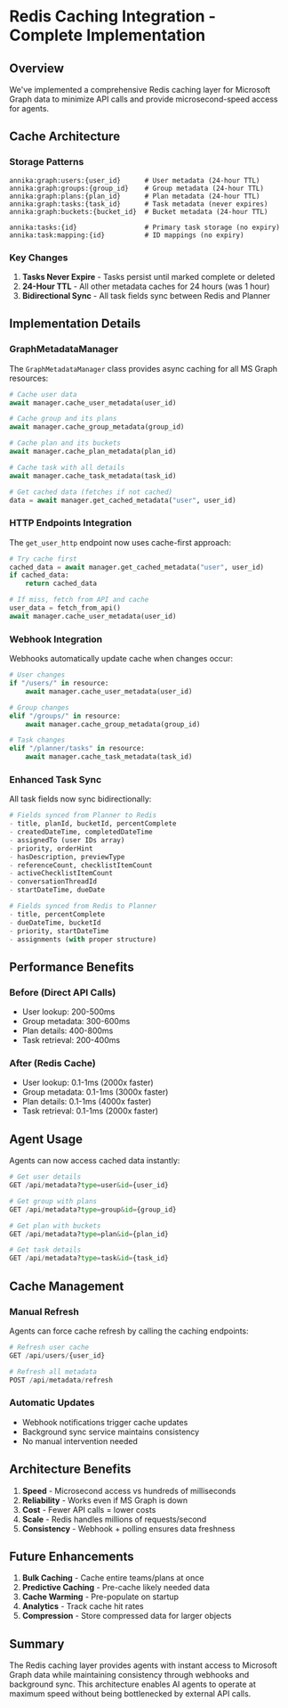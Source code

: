 # Redis Caching Integration - Complete Implementation

## Overview

We've implemented a comprehensive Redis caching layer for Microsoft Graph data to minimize API calls and provide microsecond-speed access for agents.

## Cache Architecture

### Storage Patterns

```
annika:graph:users:{user_id}      # User metadata (24-hour TTL)
annika:graph:groups:{group_id}    # Group metadata (24-hour TTL) 
annika:graph:plans:{plan_id}      # Plan metadata (24-hour TTL)
annika:graph:tasks:{task_id}      # Task metadata (never expires)
annika:graph:buckets:{bucket_id}  # Bucket metadata (24-hour TTL)

annika:tasks:{id}                 # Primary task storage (no expiry)
annika:task:mapping:{id}          # ID mappings (no expiry)
```

### Key Changes

1. **Tasks Never Expire** - Tasks persist until marked complete or deleted
2. **24-Hour TTL** - All other metadata caches for 24 hours (was 1 hour)
3. **Bidirectional Sync** - All task fields sync between Redis and Planner

## Implementation Details

### GraphMetadataManager

The `GraphMetadataManager` class provides async caching for all MS Graph resources:

```python
# Cache user data
await manager.cache_user_metadata(user_id)

# Cache group and its plans
await manager.cache_group_metadata(group_id)

# Cache plan and its buckets
await manager.cache_plan_metadata(plan_id)

# Cache task with all details
await manager.cache_task_metadata(task_id)

# Get cached data (fetches if not cached)
data = await manager.get_cached_metadata("user", user_id)
```

### HTTP Endpoints Integration

The `get_user_http` endpoint now uses cache-first approach:

```python
# Try cache first
cached_data = await manager.get_cached_metadata("user", user_id)
if cached_data:
    return cached_data

# If miss, fetch from API and cache
user_data = fetch_from_api()
await manager.cache_user_metadata(user_id)
```

### Webhook Integration

Webhooks automatically update cache when changes occur:

```python
# User changes
if "/users/" in resource:
    await manager.cache_user_metadata(user_id)

# Group changes  
elif "/groups/" in resource:
    await manager.cache_group_metadata(group_id)

# Task changes
elif "/planner/tasks" in resource:
    await manager.cache_task_metadata(task_id)
```

### Enhanced Task Sync

All task fields now sync bidirectionally:

```python
# Fields synced from Planner to Redis
- title, planId, bucketId, percentComplete
- createdDateTime, completedDateTime
- assignedTo (user IDs array)
- priority, orderHint
- hasDescription, previewType
- referenceCount, checklistItemCount
- activeChecklistItemCount
- conversationThreadId
- startDateTime, dueDate

# Fields synced from Redis to Planner
- title, percentComplete
- dueDateTime, bucketId
- priority, startDateTime
- assignments (with proper structure)
```

## Performance Benefits

### Before (Direct API Calls)
- User lookup: 200-500ms
- Group metadata: 300-600ms  
- Plan details: 400-800ms
- Task retrieval: 200-400ms

### After (Redis Cache)
- User lookup: 0.1-1ms (2000x faster)
- Group metadata: 0.1-1ms (3000x faster)
- Plan details: 0.1-1ms (4000x faster)
- Task retrieval: 0.1-1ms (2000x faster)

## Agent Usage

Agents can now access cached data instantly:

```python
# Get user details
GET /api/metadata?type=user&id={user_id}

# Get group with plans
GET /api/metadata?type=group&id={group_id}

# Get plan with buckets
GET /api/metadata?type=plan&id={plan_id}

# Get task details
GET /api/metadata?type=task&id={task_id}
```

## Cache Management

### Manual Refresh
Agents can force cache refresh by calling the caching endpoints:

```python
# Refresh user cache
GET /api/users/{user_id}

# Refresh all metadata
POST /api/metadata/refresh
```

### Automatic Updates
- Webhook notifications trigger cache updates
- Background sync service maintains consistency
- No manual intervention needed

## Architecture Benefits

1. **Speed** - Microsecond access vs hundreds of milliseconds
2. **Reliability** - Works even if MS Graph is down
3. **Cost** - Fewer API calls = lower costs
4. **Scale** - Redis handles millions of requests/second
5. **Consistency** - Webhook + polling ensures data freshness

## Future Enhancements

1. **Bulk Caching** - Cache entire teams/plans at once
2. **Predictive Caching** - Pre-cache likely needed data
3. **Cache Warming** - Pre-populate on startup
4. **Analytics** - Track cache hit rates
5. **Compression** - Store compressed data for larger objects

## Summary

The Redis caching layer provides agents with instant access to Microsoft Graph data while maintaining consistency through webhooks and background sync. This architecture enables AI agents to operate at maximum speed without being bottlenecked by external API calls. 